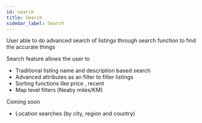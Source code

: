 ```yaml
---
id: search
title: Search
sidebar_label: Search
---
```


User able to do advanced search of listings through search function to find the accurate things

Search feature allows the user to 
- Traditional listing name and description based search
- Advanced attributes as an filter to filter listings
- Sorting functions like price , recent
- Map level filters (Neaby miles/KM) 

Coming soon

- Location searches (by city, region and country) 

